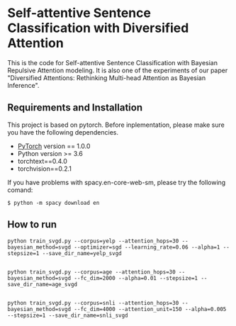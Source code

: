 # Self-attentive Sentence Classification with Diversified Attention
This is the code for Self-attentive Sentence Classification with Bayesian Repulsive Attention modeling. It is also one of the experiments of our paper "Diversified Attentions: Rethinking Multi-head Attention as Bayesian Inference".

## Requirements and Installation
This project is based on pytorch. Before inplementation, please make sure you have
the following dependencies.

* [PyTorch](http://pytorch.org/) version == 1.0.0
* Python version >= 3.6
* torchtext==0.4.0
* torchvision==0.2.1


If you have problems with spacy.en-core-web-sm, please try the following comand:

```
$ python -m spacy download en
```


## How to run
```
python train_svgd.py --corpus=yelp --attention_hops=30 --bayesian_method=svgd --optimizer=sgd --learning_rate=0.06 --alpha=1 --stepsize=1 --save_dir_name=yelp_svgd


python train_svgd.py --corpus=age --attention_hops=30 --bayesian_method=svgd --fc_dim=2000 --alpha=0.01 --stepsize=1 --save_dir_name=age_svgd


python train_svgd.py --corpus=snli --attention_hops=30 --bayesian_method=svgd --fc_dim=4000 --attention_unit=150 --alpha=0.005 --stepsize=1 --save_dir_name=snli_svgd

```
